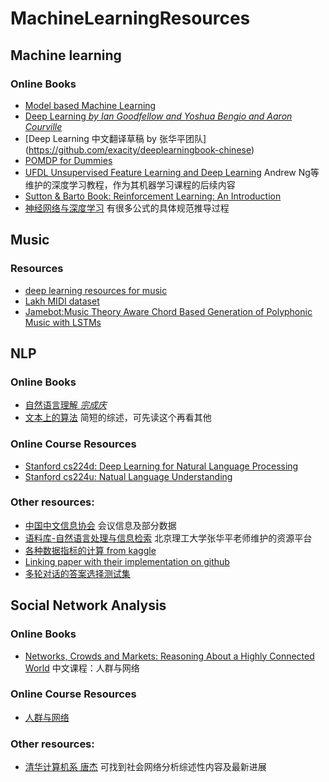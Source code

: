 # MachineLearningResources
## Machine learning
### Online Books 
- [Model based Machine Learning](http://mbmlbook.com/toc.html)
- [Deep Learning *by Ian Goodfellow and Yoshua Bengio and Aaron Courville*](https://www.deeplearningbook.org/)
- [Deep Learning 中文翻译草稿 by 张华平团队] (https://github.com/exacity/deeplearningbook-chinese)
- [POMDP for Dummies](http://www.pomdp.org/tutorial/)
- [UFDL Unsupervised Feature Learning and Deep Learning](http://deeplearning.stanford.edu/wiki/index.php/UFLDL_Tutorial) Andrew Ng等维护的深度学习教程，作为其机器学习课程的后续内容
- [Sutton & Barto Book: Reinforcement Learning: An Introduction](https://webdocs.cs.ualberta.ca/~sutton/book/the-book.html)
- [神经网络与深度学习](https://nndl.github.io/) 有很多公式的具体规范推导过程

## Music
### Resources
- [deep learning resources for music](https://github.com/ybayle/awesome-deep-learning-music)
- [Lakh MIDI dataset](http://colinraffel.com/projects/lmd/)
- [Jamebot:Music Theory Aware Chord Based Generation of Polyphonic Music with LSTMs](https://github.com/brunnergino/JamBot)

## NLP
### Online Books
- [自然语言理解 *宗成庆*](http://www.nlpr.ia.ac.cn/cip/ZongReportandLecture/ReportandLectureIndex.htm)
- [文本上的算法](https://github.com/yanxionglu/text_pdf) 简短的综述，可先读这个再看其他

### Online Course Resources
- [Stanford cs224d: Deep Learning for Natural Language Processing](http://cs224d.stanford.edu/syllabus.html)
- [Stanford cs224u: Natual Language Understanding](http://web.stanford.edu/class/cs224u/)

### Other resources:
- [中国中文信息协会](http://www.cipsc.org.cn/) 会议信息及部分数据
- [语料库-自然语言处理与信息检索](http://www.nlpir.org/?action-category-catid-28) 北京理工大学张华平老师维护的资源平台
- [各种数据指标的计算 from kaggle](https://www.kaggle.com/wiki/Metrics)
- [Linking paper with their implementation on github](http://www.gitxiv.com/)
- [多轮对话的答案选择测试集](https://github.com/MarkWuNLP/MultiTurnResponseSelection)

## Social Network Analysis
### Online Books
- [Networks, Crowds and Markets: Reasoning About a Highly Connected World](http://www.cs.cornell.edu/home/kleinber/networks-book/) 中文课程：人群与网络

### Online Course Resources
- [人群与网络](http://www.chinesemooc.org/mooc/4406)

### Other resources:
- [清华计算机系 唐杰](http://keg.cs.tsinghua.edu.cn/jietang/) 可找到社会网络分析综述性内容及最新进展

